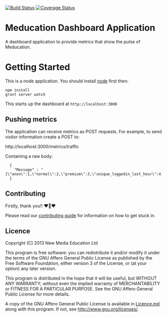 [![Build Status](https://travis-ci.org/meducation/front-dashboard-app.png)](https://travis-ci.org/meducation/dashboard-app)
[![Coverage Status](https://coveralls.io/repos/meducation/dashboard-app/badge.png)](https://coveralls.io/r/meducation/dashboard-app)

# Meducation Dashboard Application

A dashboard application to provide metrics that show the pulse of Meducation.

# Getting Started

This is a node application.  You should install [node](http://nodejs.org/) first then:

    npm install
    grunt server watch

This starts up the dashboard at `http://localhost:3000`

## Pushing metrics

The application can receive metrics as POST requests.
For example, to send visitor information create a POST to:

  http://localhost:3000/metrics/traffic

Containing a raw body:

```
  {
  	"Message" : "{\"anon\":1,\"normal\":2,\"premium\":3,\"unique_loggedin_last_hour\":4,\"unique_loggedin_last_day\":5,\"unique_loggedin_last_week\":6,\"unique_loggedin_last_month\":7}"
  }
```

## Contributing

Firstly, thank you!! :heart::sparkling_heart::heart:

Please read our [contributing guide](https://github.com/meducation/dashboard-app/tree/master/CONTRIBUTING.md) for information on how to get stuck in.

## Licence

Copyright (C) 2013 New Media Education Ltd

This program is free software: you can redistribute it and/or modify
it under the terms of the GNU Affero General Public License as published by
the Free Software Foundation, either version 3 of the License, or
(at your option) any later version.

This program is distributed in the hope that it will be useful,
but WITHOUT ANY WARRANTY; without even the implied warranty of
MERCHANTABILITY or FITNESS FOR A PARTICULAR PURPOSE.  See the
GNU Affero General Public License for more details.

A copy of the GNU Affero General Public License is available in [Licence.md](https://github.com/meducation/dashboard-app/blob/master/LICENCE.md)
along with this program.  If not, see <http://www.gnu.org/licenses/>.